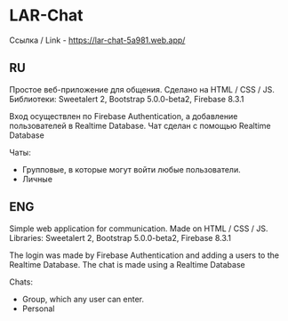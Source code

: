 # LAR-Chat

Ссылка / Link - https://lar-chat-5a981.web.app/

RU
------
Простое веб-приложение для общения.
Сделано на HTML / CSS / JS.
Библиотеки: Sweetalert 2, Bootstrap 5.0.0-beta2, Firebase 8.3.1

Вход осуществлен по Firebase Authentication, а добавление пользователей в Realtime Database.
Чат сделан с помощью Realtime Database

Чаты:
* Групповые, в которые могут войти любые пользователи.
* Личные

ENG
------
Simple web application for communication.
Made on HTML / CSS / JS.
Libraries: Sweetalert 2, Bootstrap 5.0.0-beta2, Firebase 8.3.1

The login was made by Firebase Authentication and adding a users to the Realtime Database.
The chat is made using a Realtime Database

Chats:
* Group, which any user can enter.
* Personal 
